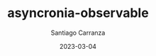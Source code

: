 ---
title: "asyncronia-observable"
author: "Santiago Carranza"
date: "2023-03-04"
img-author: ""
img-article: "./images/imagen-article-prueba22.jpg"
---